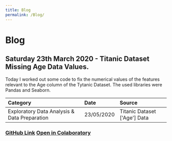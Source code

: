 ```yaml
---
title: Blog
permalink: /Blog/
---
```


# Blog
## Saturday 23th March 2020 - Titanic Dataset Missing Age Data Values.
Today I worked out some code to fix the numerical values of the features relevant to the Age column of the Tytanic Dataset. The used libraries were Pandas and Seaborn.

|                   Category                   |    Date   |            Source            |
|:---------------------------------------------|:----------|:-----------------------------|    
| Exploratory Data Analysis & Data Preparation |23/05/2020 | Titanic Dataset ['Age'] Data |   

### [GitHub Link](https://github.com/PaulB86UK/EDA_PP/blob/master/2020/May-June/EDA_Reorder.ipynb)                 [Open in Colaboratory](https://colab.research.google.com/drive/1VPLQVgzZ0R5MsGDPvb6DODxsJIpwa9sE?usp=sharing)

